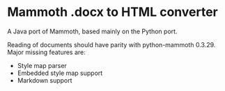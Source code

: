 # Mammoth .docx to HTML converter

A Java port of Mammoth, based mainly on the Python port.

Reading of documents should have parity with python-mammoth 0.3.29.
Major missing features are:

* Style map parser
* Embedded style map support
* Markdown support
